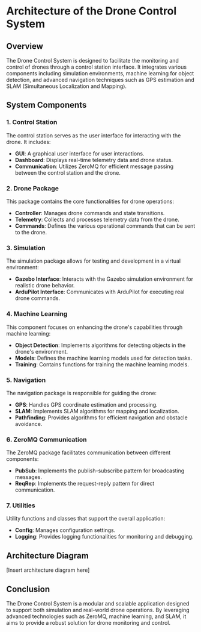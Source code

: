 # Architecture of the Drone Control System

## Overview
The Drone Control System is designed to facilitate the monitoring and control of drones through a control station interface. It integrates various components including simulation environments, machine learning for object detection, and advanced navigation techniques such as GPS estimation and SLAM (Simultaneous Localization and Mapping).

## System Components

### 1. Control Station
The control station serves as the user interface for interacting with the drone. It includes:
- **GUI**: A graphical user interface for user interactions.
- **Dashboard**: Displays real-time telemetry data and drone status.
- **Communication**: Utilizes ZeroMQ for efficient message passing between the control station and the drone.

### 2. Drone Package
This package contains the core functionalities for drone operations:
- **Controller**: Manages drone commands and state transitions.
- **Telemetry**: Collects and processes telemetry data from the drone.
- **Commands**: Defines the various operational commands that can be sent to the drone.

### 3. Simulation
The simulation package allows for testing and development in a virtual environment:
- **Gazebo Interface**: Interacts with the Gazebo simulation environment for realistic drone behavior.
- **ArduPilot Interface**: Communicates with ArduPilot for executing real drone commands.

### 4. Machine Learning
This component focuses on enhancing the drone's capabilities through machine learning:
- **Object Detection**: Implements algorithms for detecting objects in the drone's environment.
- **Models**: Defines the machine learning models used for detection tasks.
- **Training**: Contains functions for training the machine learning models.

### 5. Navigation
The navigation package is responsible for guiding the drone:
- **GPS**: Handles GPS coordinate estimation and processing.
- **SLAM**: Implements SLAM algorithms for mapping and localization.
- **Pathfinding**: Provides algorithms for efficient navigation and obstacle avoidance.

### 6. ZeroMQ Communication
The ZeroMQ package facilitates communication between different components:
- **PubSub**: Implements the publish-subscribe pattern for broadcasting messages.
- **ReqRep**: Implements the request-reply pattern for direct communication.

### 7. Utilities
Utility functions and classes that support the overall application:
- **Config**: Manages configuration settings.
- **Logging**: Provides logging functionalities for monitoring and debugging.

## Architecture Diagram
[Insert architecture diagram here]

## Conclusion
The Drone Control System is a modular and scalable application designed to support both simulation and real-world drone operations. By leveraging advanced technologies such as ZeroMQ, machine learning, and SLAM, it aims to provide a robust solution for drone monitoring and control.